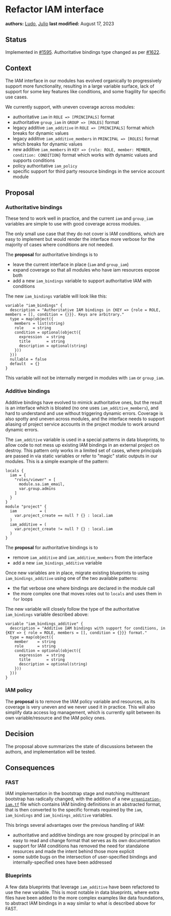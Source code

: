 # Refactor IAM interface

**authors:** [Ludo](https://github.com/ludoo), [Julio](https://github.com/juliocc)
**last modified:** August 17, 2023

## Status

Implemented in [#1595](https://github.com/GoogleCloudPlatform/cloud-foundation-fabric/pull/1595).
Authoritative bindings type changed as per [#1622](https://github.com/GoogleCloudPlatform/cloud-foundation-fabric/issues/1622).

## Context

The IAM interface in our modules has evolved organically to progressively support more functionality, resulting in a large variable surface, lack of support for some key features like conditions, and some fragility for specific use cases.

We currently support, with uneven coverage across modules:

- authoritative `iam` in `ROLE => [PRINCIPALS]` format
- authoritative `group_iam` in `GROUP => [ROLES]` format
- legacy additive `iam_additive` in `ROLE => [PRINCIPALS]` format which breaks for dynamic values
- legacy additive `iam_additive_members` in `PRINCIPAL => [ROLES]` format which breaks for dynamic values
- new additive `iam_members` in `KEY => {role: ROLE, member: MEMBER, condition: CONDITION}` format which works with dynamic values and supports conditions
- policy authoritative `iam_policy`
- specific support for third party resource bindings in the service account module

## Proposal

### Authoritative bindings

These tend to work well in practice, and the current `iam` and `group_iam` variables are simple to use with good coverage across modules.

The only small use case that they do not cover is IAM conditions, which are easy to implement but would render the interface more verbose for the majority of cases where conditions are not needed.

The **proposal** for authoritative bindings is to

- leave the current interface in place (`iam` and `group_iam`)
- expand coverage so that all modules who have iam resources expose both
- add a new `iam_bindings` variable to support authoritative IAM with conditions

The new `iam_bindings` variable will look like this:

```hcl
variable "iam_bindings" {
  description = "Authoritative IAM bindings in {KEY => {role = ROLE, members = [], condition = {}}}. Keys are arbitrary."
  type = map(object({
    members = list(string)
    role    = string
    condition = optional(object({
      expression  = string
      title       = string
      description = optional(string)
    }))
  }))
  nullable = false
  default  = {}
}
```

This variable will not be internally merged in modules with `iam` or `group_iam`.

### Additive bindings

Additive bindings have evolved to mimick authoritative ones, but the result is an interface which is bloated (no one uses `iam_additive_members`), and hard to understand and use without triggering dynamic errors. Coverage is also spotty and uneven across modules, and the interface needs to support aliasing of project service accounts in the project module to work around dynamic errors.

The `iam_additive` variable is used in a special patterns in data blueprints, to allow code to not mess up existing IAM bindings in an external project on destroy. This pattern only works in a limited set of cases, where principals are passed in via static variables or refer to "magic" static outputs in our modules. This is a simple example of the pattern:

```hcl
locals {
  iam = {
    "roles/viewer" = [
      module.sa.iam_email,
      var.group.admins
    ]
  }
}
module "project" {
  iam          = (
    var.project_create == null ? {} : local.iam
  )
  iam_additive = (
    var.project_create != null ? {} : local.iam
  )
}
```

The **proposal** for authoritative bindings is to

- remove `iam_additive` and `iam_additive_members` from the interface
- add a new `iam_bindings_additive` variable

Once new variables are in place, migrate existing blueprints to using `iam_bindings_additive` using one of the two available patterns:

- the flat verbose one where bindings are declared in the module call
- the more complex one that moves roles out to `locals` and uses them in `for` loops

The new variable will closely follow the type of the authoritative `iam_bindings` variable described above:

```hcl
variable "iam_bindings_additive" {
  description = "Additive IAM bindings with support for conditions, in {KEY => { role = ROLE, members = [], condition = {}}} format."
  type = map(object({
    member    = string
    role      = string
    condition = optional(object({
      expression  = string
      title       = string
      description = optional(string)
    }))
  }))
}
```

### IAM policy

The **proposal** is to remove the IAM policy variable and resources, as its coverage is very uneven and we never used it in practice. This will also simplify data access log management, which is currently split between its own variable/resource and the IAM policy ones.

## Decision

The proposal above summarizes the state of discussions between the authors, and implementation will be tested.

## Consequences

### FAST

IAM implementation in the bootstrap stage and matching multitenant bootstrap has radically changed, with the addition of a new [`organization-iam.tf`](https://github.com/GoogleCloudPlatform/cloud-foundation-fabric/blob/master/fast/stages/0-bootstrap/organization-iam.tf) file which contains IAM binding definitions in an abstracted format, that is then converted to the specific formats required by the `iam`, `iam_bindings` and `iam_bindings_additive` variables.

This brings several advantages over the previous handling of IAM:

- authoritative and additive bindings are now grouped by principal in an easy to read and change format that serves as its own documentation
- support for IAM conditions has removed the need for standalone resources and made the intent behind those more explicit
- some subtle bugs on the intersection of user-specified bindings and internally-specified ones have been addressed

### Blueprints

A few data blueprints that leverage `iam_additive` have been refactored to use the new variable. This is most notable in data blueprints, where extra files have been added to the more complex examples like data foundations, to abstract IAM bindings in a way similar to what is described above for FAST.
